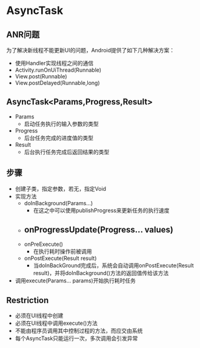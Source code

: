 # AsyncTask #

## ANR问题 ##
为了解决新线程不能更新UI的问题，Android提供了如下几种解决方案：
- 使用Handler实现线程之间的通信
- Activity.runOnUiThread(Runnable)
- View.post(Runnable)
- View.postDelayed(Runnable,long)

## AsyncTask<Params,Progress,Result> ##

- Params
    - 启动任务执行的输入参数的类型
- Progress
    - 后台任务完成的进度值的类型
- Result
    - 后台执行任务完成后返回结果的类型

## 步骤 ##
- 创建子类，指定参数，若无，指定Void
- 实现方法
    - doInBackground(Params...)
        - 在这之中可以使用publishProgress来更新任务的执行速度
    - onProgressUpdate(Progress... values)
        - 
    - onPreExecute()
        - 在执行耗时操作前被调用
    - onPostExecute(Result result)
        - 当doInBackGround完成后，系统会自动调用onPostExecute(Result result)，并将doInBackground()方法的返回值传给该方法
- 调用execute(Params... params)开始执行耗时任务

## Restriction ##
- 必须在UI线程中创建
- 必须在UI线程中调用execute()方法
- 不能由程序员调用其中控制过程的方法，而应交由系统
- 每个AsyncTask只能运行一次，多次调用会引发异常